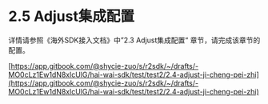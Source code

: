 # 2.5 Adjust集成配置

详情请参照《海外SDK接入文档》中”2.3 Adjust集成配置“ 章节，请完成该章节的配置。

[https://app.gitbook.com/@shycie-zuo/s/r2sdk/~/drafts/-MO0cLz1Ew1dN8xlcUlG/hai-wai-sdk/test/test2/2.4-adjust-ji-cheng-pei-zhi](https://app.gitbook.com/@shycie-zuo/s/r2sdk/~/drafts/-MO0cLz1Ew1dN8xlcUlG/hai-wai-sdk/test/test2/2.4-adjust-ji-cheng-pei-zhi)

